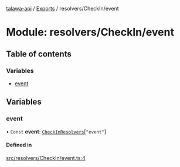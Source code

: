 [talawa-api](../README.md) / [Exports](../modules.md) / resolvers/CheckIn/event

# Module: resolvers/CheckIn/event

## Table of contents

### Variables

- [event](resolvers_CheckIn_event.md#event)

## Variables

### event

• `Const` **event**: [`CheckInResolvers`](types_generatedGraphQLTypes.md#checkinresolvers)[``"event"``]

#### Defined in

[src/resolvers/CheckIn/event.ts:4](https://github.com/PalisadoesFoundation/talawa-api/blob/12ccdb6/src/resolvers/CheckIn/event.ts#L4)
